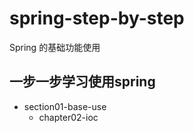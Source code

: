 # spring-step-by-step

Spring 的基础功能使用


## 一步一步学习使用spring


- section01-base-use
    - chapter02-ioc
